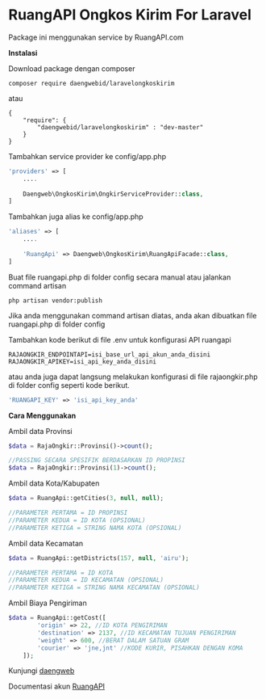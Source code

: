 # RuangAPI Ongkos Kirim For Laravel

Package ini menggunakan service by RuangAPI.com

**Instalasi**

Download package dengan composer
```
composer require daengwebid/laravelongkoskirim
```
atau
```
{
	"require": {
		"daengwebid/laravelongkoskirim" : "dev-master"
	}
}
```

Tambahkan service provider ke config/app.php
```php
'providers' => [
	....
	
	Daengweb\OngkosKirim\OngkirServiceProvider::class,
]
```

Tambahkan juga alias ke config/app.php
```php
'aliases' => [
	....
	
	'RuangApi' => Daengweb\OngkosKirim\RuangApiFacade::class,
]
```

Buat file ruangapi.php di folder config secara manual atau jalankan command artisan
```
php artisan vendor:publish
```
Jika anda menggunakan command artisan diatas, anda akan dibuatkan file ruangapi.php di folder config

Tambahkan kode berikut di file .env untuk konfigurasi API ruangapi
```
RAJAONGKIR_ENDPOINTAPI=isi_base_url_api_akun_anda_disini
RAJAONGKIR_APIKEY=isi_api_key_anda_disini
```
atau anda juga dapat langsung melakukan konfigurasi di file rajaongkir.php di folder config seperti kode berikut.
```php
'RUANGAPI_KEY' => 'isi_api_key_anda'
```

**Cara Menggunakan**

Ambil data Provinsi
```php
$data = RajaOngkir::Provinsi()->count();

//PASSING SECARA SPESIFIK BERDASARKAN ID PROPINSI
$data = RajaOngkir::Provinsi(1)->count();
```

Ambil data Kota/Kabupaten
```php
$data = RuangApi::getCities(3, null, null);

//PARAMETER PERTAMA = ID PROPINSI
//PARAMETER KEDUA = ID KOTA (OPSIONAL)
//PARAMETER KETIGA = STRING NAMA KOTA (OPSIONAL)
```

Ambil data Kecamatan
```php
$data = RuangApi::getDistricts(157, null, 'airu');

//PARAMETER PERTAMA = ID KOTA
//PARAMETER KEDUA = ID KECAMATAN (OPSIONAL)
//PARAMETER KETIGA = STRING NAMA KECAMATAN (OPSIONAL)
```

Ambil Biaya Pengiriman
```php
$data = RuangApi::getCost([
        'origin' => 22, //ID KOTA PENGIRIMAN
        'destination' => 2137, //ID KECAMATAN TUJUAN PENGIRIMAN
        'weight' => 600, //BERAT DALAM SATUAN GRAM
        'courier' => 'jne,jnt' //KODE KURIR, PISAHKAN DENGAN KOMA
    ]);
```

Kunjungi [daengweb](https://daengweb.id/)

Documentasi akun [RuangAPI](https://ruangapi.com/dokumentasi/ongkos-kirim)
